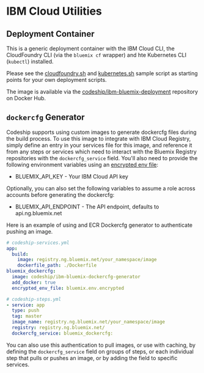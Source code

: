 # IBM Cloud Utilities

## Deployment Container

This is a generic deployment container with the IBM Cloud CLI, the CloudFoundry CLI (via the `bluemix cf` wrapper) and hte Kubernetes CLI (`kubectl`) installed.

Please see the [cloudfoundry.sh](deployment/tests/cloudfoundry.sh) and [kubernetes.sh](deployment/tests/kubernetes.sh) sample script as starting points for your own deployment scripts.

The image is available via the [codeship/ibm-bluemix-deployment](https://hub.docker.com/r/codeship/ibm-bluemix-deployment/) repository on Docker Hub.

## `dockercfg` Generator

Codeship supports using custom images to generate dockercfg files during the build process. To use this image to integrate with IBM Cloud Registry, simply define an entry in your services file for this image, and reference it from any steps or services which need to interact with the Bluemix Registry repositories with the `dockercfg_service` field. You'll also need to provide the following environment variables using an [encrypted env file](https://codeship.com/documentation/docker/encryption/):

* BLUEMIX_API_KEY - Your IBM Cloud API key

Optionally, you can also set the following variables to assume a role across accounts before generating the dockercfg:

* BLUEMIX_API_ENDPOINT - The API endpoint, defaults to api.ng.bluemix.net

Here is an example of using and ECR Dockercfg generator to authenticate pushing an image.

```yaml
# codeship-services.yml
app:
  build:
    image: registry.ng.bluemix.net/your_namespace/image
    dockerfile_path: ./Dockerfile
bluemix_dockercfg:
  image: codeship/ibm-bluemix-dockercfg-generator
  add_docker: true
  encrypted_env_file: bluemix.env.encrypted
```

```yaml
# codeship-steps.yml
- service: app
  type: push
  tag: master
  image_name: registry.ng.bluemix.net/your_namespace/image
  registry: registry.ng.bluemix.net/
  dockercfg_service: bluemix_dockercfg:
```

You can also use this authentication to pull images, or use with caching, by defining the `dockercfg_service` field on groups of steps, or each individual step that pulls or pushes an image, or by adding the field to specific services.
